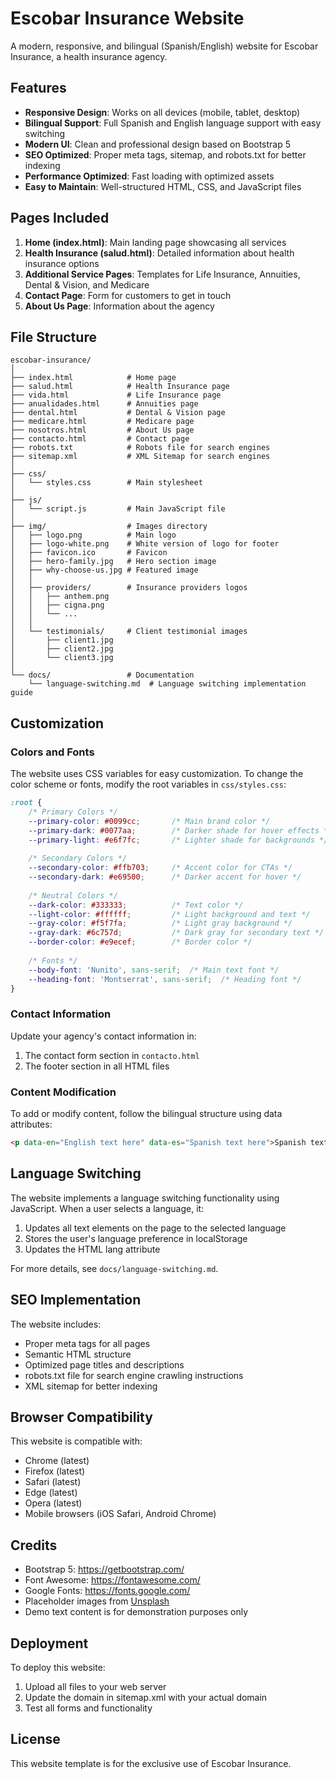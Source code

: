 # Escobar Insurance Website

A modern, responsive, and bilingual (Spanish/English) website for Escobar Insurance, a health insurance agency.

## Features

- **Responsive Design**: Works on all devices (mobile, tablet, desktop)
- **Bilingual Support**: Full Spanish and English language support with easy switching
- **Modern UI**: Clean and professional design based on Bootstrap 5
- **SEO Optimized**: Proper meta tags, sitemap, and robots.txt for better indexing
- **Performance Optimized**: Fast loading with optimized assets
- **Easy to Maintain**: Well-structured HTML, CSS, and JavaScript files

## Pages Included

1. **Home (index.html)**: Main landing page showcasing all services
2. **Health Insurance (salud.html)**: Detailed information about health insurance options
3. **Additional Service Pages**: Templates for Life Insurance, Annuities, Dental & Vision, and Medicare
4. **Contact Page**: Form for customers to get in touch
5. **About Us Page**: Information about the agency

## File Structure

```
escobar-insurance/
│
├── index.html            # Home page
├── salud.html            # Health Insurance page
├── vida.html             # Life Insurance page
├── anualidades.html      # Annuities page
├── dental.html           # Dental & Vision page
├── medicare.html         # Medicare page
├── nosotros.html         # About Us page
├── contacto.html         # Contact page
├── robots.txt            # Robots file for search engines
├── sitemap.xml           # XML Sitemap for search engines
│
├── css/
│   └── styles.css        # Main stylesheet
│
├── js/
│   └── script.js         # Main JavaScript file
│
├── img/                  # Images directory
│   ├── logo.png          # Main logo
│   ├── logo-white.png    # White version of logo for footer
│   ├── favicon.ico       # Favicon
│   ├── hero-family.jpg   # Hero section image
│   ├── why-choose-us.jpg # Featured image
│   │
│   ├── providers/        # Insurance providers logos
│   │   ├── anthem.png
│   │   ├── cigna.png
│   │   └── ...
│   │
│   └── testimonials/     # Client testimonial images
│       ├── client1.jpg
│       ├── client2.jpg
│       └── client3.jpg
│
└── docs/                 # Documentation
    └── language-switching.md  # Language switching implementation guide
```

## Customization

### Colors and Fonts

The website uses CSS variables for easy customization. To change the color scheme or fonts, modify the root variables in `css/styles.css`:

```css
:root {
    /* Primary Colors */
    --primary-color: #0099cc;       /* Main brand color */
    --primary-dark: #0077aa;        /* Darker shade for hover effects */
    --primary-light: #e6f7fc;       /* Lighter shade for backgrounds */
    
    /* Secondary Colors */
    --secondary-color: #ffb703;     /* Accent color for CTAs */
    --secondary-dark: #e69500;      /* Darker accent for hover */
    
    /* Neutral Colors */
    --dark-color: #333333;          /* Text color */
    --light-color: #ffffff;         /* Light background and text */
    --gray-color: #f5f7fa;          /* Light gray background */
    --gray-dark: #6c757d;           /* Dark gray for secondary text */
    --border-color: #e9ecef;        /* Border color */
    
    /* Fonts */
    --body-font: 'Nunito', sans-serif;  /* Main text font */
    --heading-font: 'Montserrat', sans-serif;  /* Heading font */
}
```

### Contact Information

Update your agency's contact information in:

1. The contact form section in `contacto.html`
2. The footer section in all HTML files

### Content Modification

To add or modify content, follow the bilingual structure using data attributes:

```html
<p data-en="English text here" data-es="Spanish text here">Spanish text here</p>
```

## Language Switching

The website implements a language switching functionality using JavaScript. When a user selects a language, it:

1. Updates all text elements on the page to the selected language
2. Stores the user's language preference in localStorage
3. Updates the HTML lang attribute

For more details, see `docs/language-switching.md`.

## SEO Implementation

The website includes:

- Proper meta tags for all pages
- Semantic HTML structure
- Optimized page titles and descriptions
- robots.txt file for search engine crawling instructions
- XML sitemap for better indexing

## Browser Compatibility

This website is compatible with:

- Chrome (latest)
- Firefox (latest)
- Safari (latest)
- Edge (latest)
- Opera (latest)
- Mobile browsers (iOS Safari, Android Chrome)

## Credits

- Bootstrap 5: https://getbootstrap.com/
- Font Awesome: https://fontawesome.com/
- Google Fonts: https://fonts.google.com/
- Placeholder images from [Unsplash](https://unsplash.com/)
- Demo text content is for demonstration purposes only

## Deployment

To deploy this website:

1. Upload all files to your web server
2. Update the domain in sitemap.xml with your actual domain
3. Test all forms and functionality

## License

This website template is for the exclusive use of Escobar Insurance.
